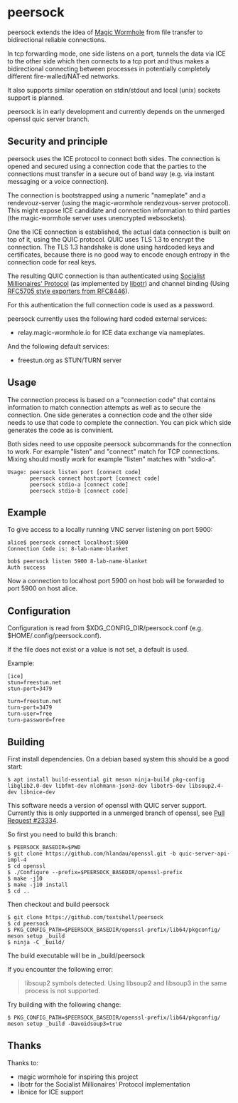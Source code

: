 peersock
========

peersock extends the idea of [Magic Wormhole](https://github.com/magic-wormhole/magic-wormhole) from file transfer
to bidirectional reliable connections.

In tcp forwarding mode, one side listens on a port, tunnels the data via ICE to the other side which then connects
to a tcp port and thus makes a bidirectional connecting between processes in potentially completely different
fire-walled/NAT·ed networks.

It also supports similar operation on stdin/stdout and local (unix) sockets support is planned.

peersock is in early development and currently depends on the unmerged openssl quic server branch.

Security and principle
----------------------

peersock uses the ICE protocol to connect both sides.
The connection is opened and secured using a connection code that the parties to the connections must transfer
in a secure out of band way (e.g. via instant messaging or a voice connection).

The connection is bootstrapped using a numeric "nameplate" and a rendevouz-server (using the magic-wormhole
rendezvous-server protocol).
This might expose ICE candidate and connection information to third parties (the magic-wormhole server uses
unencrypted websockets).

One the ICE connection is established, the actual data connection is built on top of it, using the QUIC protocol.
QUIC uses TLS 1.3 to encrypt the connection. The TLS 1.3 handshake is done using hardcoded keys and certificates,
because there is no good way to encode enough entropy in the connection code for real keys.

The resulting QUIC connection is than authenticated using
[Socialist Millionaires' Protocol](https://en.wikipedia.org/wiki/Socialist_millionaire_problem)
(as implemented by [libotr](https://github.com/off-the-record/libotr/)) and channel binding (Using
[RFC5705 style exporters from RFC8446](https://www.rfc-editor.org/rfc/rfc8446.html#section-7.5)).

For this authentication the full connection code is used as a password.

peersock currently uses the following hard coded external services:
* relay.magic-wormhole.io for ICE data exchange via nameplates.

And the following default services:
* freestun.org as STUN/TURN server

Usage
-----

The connection process is based on a "connection code" that contains information to match connection attempts as
well as to secure the connection. One side generates a connection code and the other side needs to use that
code to complete the connection. You can pick which side generates the code as is convinient.

Both sides need to use opposite peersock subcommands for the connection to work.
For example "listen" and "connect" match for TCP connections.
Mixing should mostly work for example "listen" matches with "stdio-a".

```
Usage: peersock listen port [connect code]
       peersock connect host:port [connect code]
       peersock stdio-a [connect code]
       peersock stdio-b [connect code]
```

Example
-------

To give access to a locally running VNC server listening on port 5900:
```
alice$ peersock connect localhost:5900
Connection Code is: 8-lab-name-blanket

bob$ peersock listen 5900 8-lab-name-blanket
Auth success
```

Now a connection to localhost port 5900 on host bob will be forwarded to port 5900 on host alice.

Configuration
-------------

Configuration is read from $XDG_CONFIG_DIR/peersock.conf (e.g. $HOME/.config/peersock.conf).

If the file does not exist or a value is not set, a default is used.

Example:

```
[ice]
stun=freestun.net
stun-port=3479

turn=freestun.net
turn-port=3479
turn-user=free
turn-password=free
```

Building
--------

First install dependencies. On a debian based system this should be a good start:

```
$ apt install build-essential git meson ninja-build pkg-config libglib2.0-dev libfmt-dev nlohmann-json3-dev libotr5-dev libsoup2.4-dev libnice-dev
```

This software needs a version of openssl with QUIC server support.
Currently this is only supported in a unmerged branch of openssl, see
[Pull Request #23334](https://github.com/openssl/openssl/pull/23334).

So first you need to build this branch:
```
$ PEERSOCK_BASEDIR=$PWD
$ git clone https://github.com/hlandau/openssl.git -b quic-server-api-impl-4
$ cd openssl
$ ./Configure --prefix=$PEERSOCK_BASEDIR/openssl-prefix
$ make -j10
$ make -j10 install
$ cd ..
```

Then checkout and build peersock
```
$ git clone https://github.com/textshell/peersock
$ cd peersock
$ PKG_CONFIG_PATH=$PEERSOCK_BASEDIR/openssl-prefix/lib64/pkgconfig/ meson setup _build
$ ninja -C _build/
```
The build executable will be in _build/peersock

If you encounter the following error:

> libsoup2 symbols detected. Using libsoup2 and libsoup3 in the same process is not supported.

Try building with the following change:
```
$ PKG_CONFIG_PATH=$PEERSOCK_BASEDIR/openssl-prefix/lib64/pkgconfig/ meson setup _build -Davoidsoup3=true
```

Thanks
------

Thanks to:
* magic wormhole for inspiring this project
* libotr for the Socialist Millionaires' Protocol implementation
* libnice for ICE support
